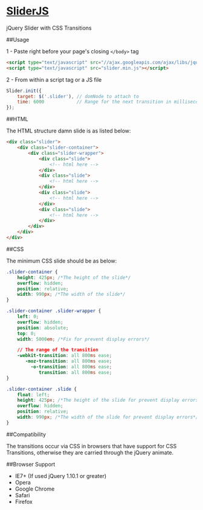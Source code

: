 [SliderJS](http://www.pinceladasdaweb.com.br/blog/uploads/slider/)
=================

jQuery Slider with CSS Transitions

##Usage

1 - Paste right before your page's closing `</body>` tag
```html
<script type="text/javascript" src="//ajax.googleapis.com/ajax/libs/jquery/2.1.1/jquery.min.js"></script>
<script type="text/javascript" src="slider.min.js"></script>
```

2 - From within a script tag or a JS file
```javascript
Slider.init({
	target: $('.slider'), // domNode to attach to
	time: 6000            // Range for the next transition in milliseconds. Default 5000.
});
```

##HTML

The HTML structure damn slide is as listed below:

```html
<div class="slider">
    <div class="slider-container">
        <div class="slider-wrapper">
            <div class="slide">
                <!-- html here -->
            </div>
            <div class="slide">
                <!-- html here -->
            </div>
            <div class="slide">
                <!-- html here -->
            </div>
            <div class="slide">
                <!-- html here -->
            </div>
        </div>
    </div>
</div>
```

##CSS

The minimum CSS slide should be as below:

```CSS
.slider-container {
    height: 425px; /*The height of the slide*/
    overflow: hidden;
    position: relative;
    width: 990px; /*The width of the slide*/
}

.slider-container .slider-wrapper {
    left: 0;
    overflow: hidden;
    position: absolute;
    top: 0;
    width: 5000em; /*Fix for prevent display errors*/

    // The range of the transition
    -webkit-transition: all 800ms ease;
       -moz-transition: all 800ms ease;
         -o-transition: all 800ms ease;
            transition: all 800ms ease;
}

.slider-container .slide {
    float: left;
    height: 425px; /*The height of the slide for prevent display errors*/
    overflow: hidden;
    position: relative;
    width: 990px; /*The width of the slide for prevent display errors*/
}
```

##Compatibility

The transitions occur via CSS in browsers that have support for CSS Transitions, otherwise they are carried through the jQuery animate.

##Browser Support

* IE7+ (If used jQuery 1.10.1 or greater)
* Opera
* Google Chrome
* Safari
* Firefox

